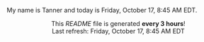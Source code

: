 My name is Tanner and today is Friday, October 17, 8:45 AM EDT.

<p align="center">This <i>README</i> file is generated <b>every 3 hours</b>!</br>Last refresh: Friday, October 17, 8:45 AM EDT<br /></p>
